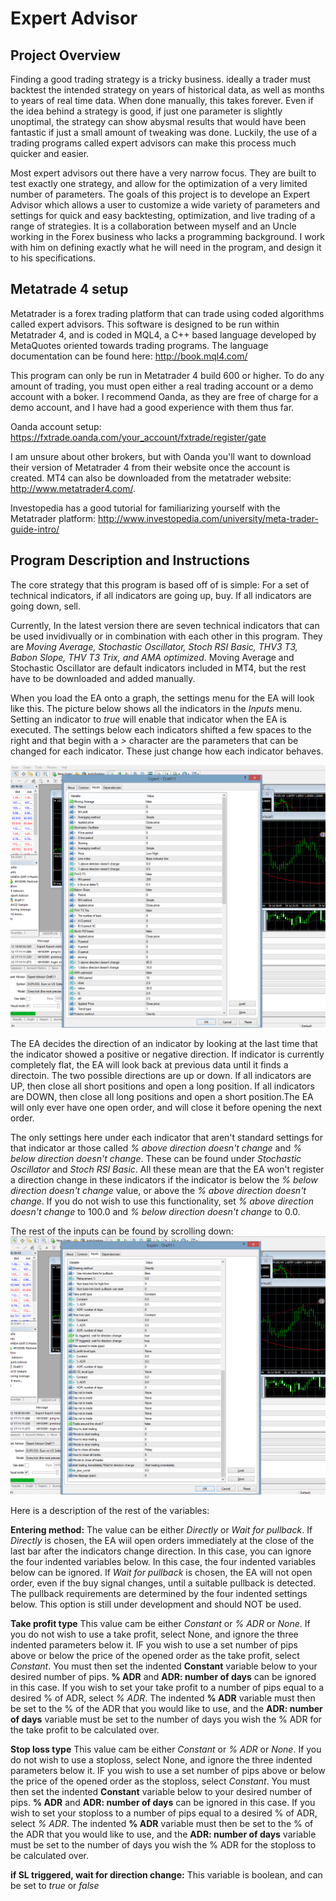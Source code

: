 Expert Advisor
=========================

Project Overview
----------------

 Finding a good trading strategy is a tricky business. ideally a trader must backtest the intended strategy on years of historical data, as well as months to years of real time data. When done manually, this takes forever. Even if the idea behind a strategy is good, if just one parameter is slightly unoptimal, the strategy can show abysmal results that would have been fantastic if just a small amount of tweaking was done. Luckily, the use of a trading programs called expert advisors can make this process much quicker and easier. 

Most expert advisors out there have a very narrow focus. They are built to test exactly one strategy, and allow for the optimization of a very limited number of parameters. The goals of this project is to develope an Expert Advisor which allows a user to customize a wide variety of parameters and settings for quick and easy backtesting, optimization, and live trading of a range of strategies. It is a collaboration between myself and an Uncle working in the Forex business who lacks a programming background. I work with him on defining exactly what he will need in the program, and design it to his specifications. 


Metatrade 4 setup
-----------------

Metatrader is a forex trading platform that can trade using coded algorithms called expert advisors. This software is designed to be run within Metatrader 4, and is coded in MQL4, a C++ based language developed by MetaQuotes oriented towards trading programs. The language documentation can be found here: http://book.mql4.com/ 

This program can only be run in Metatrader 4 build 600 or higher. To do any amount of trading, you must open either a real trading account or a demo account with a boker. I recommend Oanda, as they are free of charge for a demo account, and I have had a good experience with them thus far.	

Oanda account setup: https://fxtrade.oanda.com/your_account/fxtrade/register/gate

I am unsure about other brokers, but with Oanda you'll want to download their version of Metatrader 4 from their website once the account is created.  MT4 can also be downloaded from the metatrader website: http://www.metatrader4.com/. 

Investopedia has a good tutorial for familiarizing yourself with the Metatrader platform: http://www.investopedia.com/university/meta-trader-guide-intro/




Program Description and Instructions
-------------------------------------

The core strategy that this program is based off of is simple:
For a set of technical indicators, if all indicators are going up, buy. If all indicators are going down, sell.

Currently, In the latest version there are seven technical indicators that can be used invidivually or in combination with each other in this program. They are *Moving Average, Stochastic Oscillator, Stoch RSI Basic, THV3 T3, Babon Slope, THV T3 Trix, and AMA optimized*. Moving Average and Stochastic Oscillator are default indicators included in MT4, but the rest have to be downloaded and added manually. 

When you load the EA onto a graph, the settings menu for the EA will look like this. The picture below shows all the indicators in the *Inputs* menu. Setting an indicator to *true* will enable that indicator when the EA is executed. The settings below each indicators shifted a few spaces to the right and that begin with a *>* character are the parameters that can be changed for each indicator. These just change how each indicator behaves.

![Top half of settings page](https://github.com/Pastromhaug/Expert-Advisor/blob/master/Untitled%20picture2.png)

The EA decides the direction of an indicator by  looking at the last time that the indicator showed a positive or negative direction. If indicator is currently  completely flat, the EA will look back at previous data until it finds a directoin. The two possible directions are up or down. If all indicators are UP, then close all short positions and open a long position. If all indicators are DOWN, then close all long positions and open a short position.The EA will only ever have one open order, and will close it before opening the next order.

The only settings here under each indicator that aren't standard settings for that indicator ar those called *% above direction doesn't change* and *% below direction doesn't change*. These can be found under *Stochastic Oscillator* and *Stoch RSI Basic*. All these mean are that the EA won't register a direction change in these indicators if the indicator is below the *% below direction doesn't change* value, or above the *% above direction doesn't change*. If you do not wish to use this functionality, set *% above direction doesn't change* to 100.0 and *% below direction doesn't change* to 0.0. 

The rest of the inputs can be found by scrolling down: 
![Bottom half of settings page](https://github.com/Pastromhaug/Expert-Advisor/blob/master/Untitled%20picture.png)

Here is a description of the rest of the variables:

**Entering method:** The value can be either *Directly* or *Wait for pullback*. If *Directly* is chosen, the EA wiil open orders immediately at the close of the last bar after the indicators change direction. In this case, you can ignore the four indented variables below. In this case, the four indented variables below can be ignored. If *Wait for pullback* is chosen, the EA will not open order, even if the buy signal changes, until a suitable pullback is detected. The pullback requirements are determined by the four indented settings below. This option is still under development and should NOT be used.

**Take profit type** This value cam be either *Constant* or *% ADR* or *None*. If you do not wish to use a take profit, select None, and ignore the three indented parameters below it. IF you wish to use a set number of pips above or below the price of the opened order as the take profit, select *Constant*. You must then set the indented **Constant** variable below to your desired number of pips. **% ADR** and **ADR: number of days** can be ignored in this case. If you wish to set your take profit to a number of pips equal to a desired % of ADR, select *% ADR*. The indented **% ADR** variable must then be set to the % of the ADR that you would like to use, and the **ADR: number of days** variable must be set to the number of days you wish the % ADR for the take profit to be calculated over.

**Stop loss type** This value cam be either *Constant* or *% ADR* or *None*. If you do not wish to use a stoploss, select None, and ignore the three indented parameters below it. IF you wish to use a set number of pips above or below the price of the opened order as the stoploss, select *Constant*. You must then set the indented **Constant** variable below to your desired number of pips. **% ADR** and **ADR: number of days** can be ignored in this case. If you wish to set your stoploss to a number of pips equal to a desired % of ADR, select *% ADR*. The indented **% ADR** variable must then be set to the % of the ADR that you would like to use, and the **ADR: number of days** variable must be set to the number of days you wish the % ADR for the stoploss to be calculated over.

**if SL triggered, wait for direction change:** This variable is boolean, and can be set to *true* or *false*






